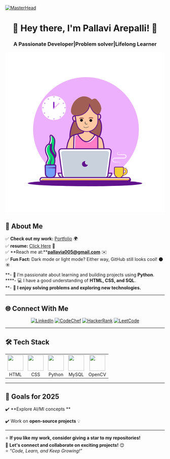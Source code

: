 [![MasterHead](https://user-images.githubusercontent.com/90236635/232446433-d5540fa2-fe28-4bb8-b929-cdb51fe61336.gif)](https://mokshagna2004.github.io/my-portfolio/)

<h1 align="center">👋 Hey there, I'm Pallavi Arepalli! 🚀</h1>
<h3 align="center">A Passionate Developer|Problem solver|Lifelong Learner</h3>


<p align="center">
  <img src="https://github.com/Pallaviarepalli/Pallaviarepalli/blob/main/coding.gif?raw=true">
</p>


## 🚀 About Me  
✅ **Check out my work:** [Portfolio](https://pallavi-portfolia.lovable.app/) 🌍  
✅ **resume:** [Click Here](https://drive.google.com/file/d/1kqVEobF_1NSzBK9IUl92ML5NA4bUMvxV/view?usp=drive_link) 📄  
✅ **Reach me at:****pallavia005@gmail.com** ✉️  
✅ **Fun Fact:** Dark mode or light mode? Either way, GitHub still looks cool! 🌑☀️

**- 🌱 I’m passionate about learning and building projects using **Python**.  
****- 💻 I have a good understanding of **HTML, CSS, and SQL**.  
**- 🧩 **I enjoy solving problems and exploring new technologies.** 


---

## 🌐 Connect With Me  
<p align="center">
  <a href="https://www.linkedin.com/in/pallavi-arepalli-4a4883259/" target="_blank"><img src="https://img.shields.io/badge/LinkedIn-blue?style=for-the-badge&logo=linkedin" alt="LinkedIn" /></a>
  <a href="https://www.codechef.com/users/pallavi_124" target="_blank"><img src="https://img.shields.io/badge/CodeChef-5B4638?style=for-the-badge&logo=codechef&logoColor=white" alt="CodeChef" /></a>
  <a href="https://www.hackerrank.com/profile/pallavia005" target="_blank"><img src="https://img.shields.io/badge/HackerRank-107C10?style=for-the-badge&logo=hackerrank&logoColor=white" alt="HackerRank" /></a>
  <a href="https://leetcode.com/u/pallaviarepalli/" target="_blank"><img src="https://img.shields.io/badge/LeetCode-FFA116?style=for-the-badge&logo=leetcode&logoColor=white" alt="LeetCode" /></a>
</p>

---

## 🛠️ Tech Stack  
<p align="center">
  <table>
    <tr>
      <td align="center">
        <img src="https://skillicons.dev/icons?i=html" width="50" height="50"/><br>HTML
      </td>
      <td align="center">
        <img src="https://skillicons.dev/icons?i=css" width="50" height="50"/><br>CSS
      </td>
      <td align="center">
        <img src="https://skillicons.dev/icons?i=python" width="50" height="50"/><br>Python
      </td>
      <td align="center">
        <img src="https://skillicons.dev/icons?i=mysql" width="50" height="50"/><br>MySQL
      </td>
       <td align="center">
        <img src="https://skillicons.dev/icons?i=opencv" width="50" height="50"/><br>OpenCV
      </td>
    </tr>
  </table>
</p>


---

## 🎯 Goals for 2025  
✔️ **Explore AI/Ml concepts ** 

✔️ Work on **open-source projects** 💡 


---

⭐ **If you like my work, consider giving a star to my repositories!**  
💬 **Let's connect and collaborate on exciting projects!** 😊  
⭐ *“Code, Learn, and Keep Growing!”*
